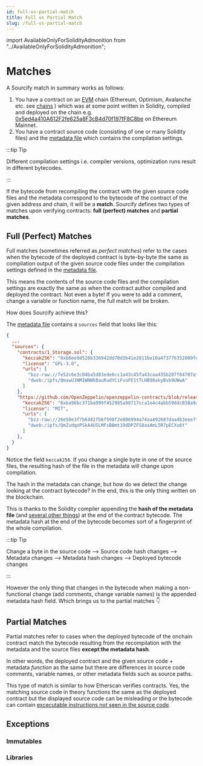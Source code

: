 ```yaml
---
id: full-vs-partial-match
title: Full vs Partial Match
slug: /full-vs-partial-match
---
```


import AvailableOnlyForSolidityAdmonition from "../AvailableOnlyForSolidityAdmonition";

# Matches

A Sourcify match in summary works as follows:

1. You have a contract on an [EVM](https://ethereum.org/en/developers/docs/evm/) chain (Ethereum, Optimism, Avalanche etc. see [chains](/docs/chains) ) which was at some point written in Solidity, compiled and deployed on the chain e.g. [0x5ed4a410A612F2fe625a8F3cB4d70f197fF8C8be](https://etherscan.io/address/0x5ed4a410A612F2fe625a8F3cB4d70f197fF8C8be#code) on Ethereum Mainnet.
2. You have a contract source code (consisting of one or many Solidity files) and the [metadata file](/docs/metadata) which contains the compilation settings.

:::tip Tip

Different compilation settings i.e. compiler versions, optimization runs result in different bytecodes.

:::

If the bytecode from recompiling the contract with the given source code files and the metadata correspond to the bytecode of the contract of the given address and chain, it will be a **match**. Sourcify defines two types of matches upon verifying contracts: **full (perfect) matches** and **partial matches**.

## Full (Perfect) Matches

<AvailableOnlyForSolidityAdmonition description="Vyper contracts don't support full matches because Vyper doesn't include the metadata hash in the bytecode."/>

Full matches (sometimes referred as _perfect matches_) refer to the cases when the bytecode of the deployed contract is byte-by-byte the same as compilation output of the given source code files under the compilation settings defined in the [metadata file](/docs/metadata).

This means the contents of the source code files and the compilation settings are exactly the same as when the contract author compiled and deployed the contract. Not even a byte! If you were to add a comment, change a variable or function name, the full match will be broken.

How does Sourcify achieve this?

The [metadata file](/docs/metadata) contains a `sources` field that looks like this:

```json
{
  ...
  "sources": {
    "contracts/1_Storage.sol": {
      "keccak256": "0xb6ee9d528b336942dd70d3b41e2811be10a473776352009fd73f85604f5ed206",
      "license": "GPL-3.0",
      "urls": [
        "bzz-raw://fe52c6e3c04ba5d83ede6cc1a43c45fa43caa435b207f64707afb17d3af1bcf1",
        "dweb:/ipfs/QmawU3NM1WNWkBauRudYCiFvuFE1tTLHB98akyBvb9UWwA"
      ]
    },
    "https://github.com/OpenZeppelin/openzeppelin-contracts/blob/release-v3.2.0-solc-0.7/contracts/math/SafeMath.sol": {
      "keccak256": "0xba96bc371ba999f452985a98717cca1e4c4abb598dc038a9a9c3db08129b1ba4",
      "license": "MIT",
      "urls": [
        "bzz-raw://26e50e3f7b6482fb6f598f2e006994a74aa492687daa4b3eee7fd4fb5398ce7f",
        "dweb:/ipfs/QmZudqoPSkA4USLMFsBBmt19dDPZFS8aaAmL5R7pECXu6t"
      ]
    },
  }
}
```

Notice the field `keccak256`. If you change a single byte in one of the source files, the resulting hash of the file in the metadata will change upon compilation.

The hash in the metadata can change, but how do we detect the change looking at the contract bytecode? In the end, this is the only thing written on the blockchain.

This is thanks to the Solidity compiler appending the **hash of the metadata file** (and [several other things](https://docs.soliditylang.org/en/latest/metadata.html#encoding-of-the-metadata-hash-in-the-bytecode)) at the end of the contract bytecode. The metadata hash at the end of the bytecode becomes sort of a fingerprint of the whole compilation.

:::tip Tip

Change a byte in the source code --> Source code hash changes --> Metadata changes --> Metadata hash changes --> Deployed bytecode changes

:::

However the only thing that changes in the bytecode when making a non-functional change (add comments, change variable names) is the appended metadata hash field. Which brings us to the partial matches 👇

## Partial Matches

Partial matches refer to cases when the deployed bytecode of the onchain contract match the bytecode resulting from the recompilation with the metadata and the source files **except the metadata hash**.

In other words, the deployed contract and the given source code + metadata _function_ as the same but there are differences in source code comments, variable names, or other metadata fields such as source paths.

This type of match is similar to how Etherscan verifies contracts. Yes, the matching source code in theory functions the same as the deployed contract but the displayed source code can be misleading or the bytecode can contain [excecutable instructions not seen in the source code](https://samczsun.com/hiding-in-plain-sight/).

## Exceptions

### Immutables

### Libraries
